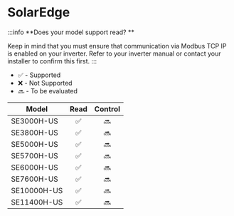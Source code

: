 # SolarEdge

:::info
**Does your model support read? **

Keep in mind that you must ensure that communication via Modbus TCP
IP is enabled on your inverter. Refer to your inverter manual or contact your installer to confirm this first. 
:::

- ✅ - Supported
- ❌ - Not Supported
- 🔜 - To be evaluated

| Model      | Read       | Control    |
| ---------- |:----------:|:----------:|
| SE3000H-US | ✅         | 🔜         | 
| SE3800H-US | ✅         | 🔜         |
| SE5000H-US | ✅         | 🔜         |
| SE5700H-US | ✅         | 🔜         |
| SE6000H-US | ✅         | 🔜         |
| SE7600H-US | ✅         | 🔜         |
| SE10000H-US | ✅         | 🔜         |
| SE11400H-US | ✅         | 🔜         |
